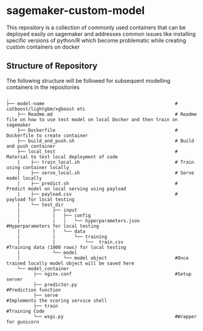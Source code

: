# sagemaker-custom-model
This repository is a collection of commonly used containers that can be deployed easily on sagemaker and addresses common issues like installing specific versions of python/R which become problematic while creating custom containers on docker

## Structure of Repository
The following structure will be followed for subsequent modelling containers in the repositories

    .
    ├── model-name                                                # catboost/lightgbm/xgboost etc
        ├── Readme.md                                             # Readme file on how to use test model on local Docker and then train on sagemaker
        ├── Dockerfile                                            # Dockerfile to create container
        ├── build_and_push.sh                                     # Build and push container
        ├── local_test                                            # Material to test local deployment of code
        |    ├── train_local.sh                                   # Train using container locally
        |    ├── serve_local.sh                                   # Serve model locally
        |    ├── predict.sh                                       # Predict model on local serving using payload
        |    ├── payload.csv                                      # payload for local testing
        |    └── test_dir                                           
        |            ├── input
        |            |   ├── config 
        |            |   |   └── hyperparameters.json             #Hyperparameters for local testing
        |            |   └── data
        |            |       └── training
        |            |           └──  train.csv                   #Training data (1000 rows) for local testing
        |            └── model
        |                └── model object                         #Once trained locally model object will be saved here
        └── model_container
              ├── nginx.conf                                      #Setup server
              ├── predictor.py                                    #Prediction function
              ├── serve                                           #Implements the scoring service shell
              ├── train                                           #Training Code 
              └── wsgi.py                                         #Wrapper for gunicorn

